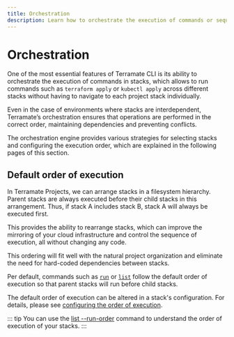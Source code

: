 ```yaml
---
title: Orchestration
description: Learn how to orchestrate the execution of commands or sequences of commands in stacks using the orchestration in Terramate.
---
```


# Orchestration

One of the most essential features of Terramate CLI is its ability to orchestrate the execution of commands in stacks, which allows to run commands such as `terraform apply` or `kubectl apply` across different stacks without having to navigate to each project stack individually.

Even in the case of environments where stacks are interdependent, Terramate’s orchestration ensures that operations are performed in the correct order, maintaining dependencies and preventing conflicts.

The orchestration engine provides various strategies for selecting stacks and configuring the execution order, which are explained in the following pages of this section.

## Default order of execution

In Terramate Projects, we can arrange stacks in a filesystem hierarchy. Parent stacks are always executed before their
child stacks in this arrangement. Thus, if stack A includes stack B, stack A will always be executed first.

This provides the ability to rearrange stacks, which can improve the mirroring of your cloud infrastructure and control
the sequence of execution, all without changing any code.

This ordering will fit well with the natural project organization and eliminate
the need for hard-coded dependencies between stacks.

Per default, commands such as [`run`](../cmdline/run.md) or [`list`](../cmdline/list.md) follow the default order of execution
so that parent stacks will run before child stacks.

The default order of execution can be altered in a stack's configuration. For details, please see
[configuring the order of execution](../stacks/configuration.md#configuring-the-order-of-execution).

::: tip
You can use the [list --run-order](../cmdline/list.md)
command to understand the order of execution of your stacks.
:::
